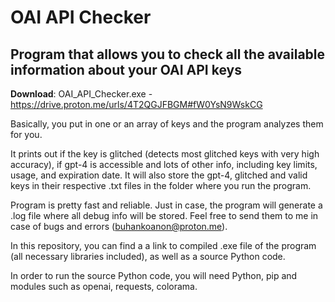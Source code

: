 # OAI API Checker
## Program that allows you to check all the available information about your OAI API keys

**Download**: OAI_API_Checker.exe - https://drive.proton.me/urls/4T2QGJFBGM#fW0YsN9WskCG

Basically, you put in one or an array of keys and the program analyzes them for you.

It prints out if the key is glitched (detects most glitched keys with very high accuracy), if gpt-4 is accessible and lots of other info, including key limits, usage, and expiration date. It will also store the gpt-4, glitched and valid keys in their respective .txt files in the folder where you run the program.

Program is pretty fast and reliable. Just in case, the program will generate a .log file where all debug info will be stored. Feel free to send them to me in case of bugs and errors (buhankoanon@proton.me).

In this repository, you can find a a link to compiled .exe file of the program (all necessary libraries included), as well as a source Python code.

In order to run the source Python code, you will need Python, pip and modules such as openai, requests, colorama.